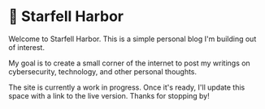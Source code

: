 🌟 Starfell Harbor
==================

Welcome to Starfell Harbor. This is a simple personal blog I'm building out of interest.

My goal is to create a small corner of the internet to post my writings on cybersecurity, technology, and other personal thoughts.

The site is currently a work in progress. Once it's ready, I'll update this space with a link to the live version. Thanks for stopping by!
